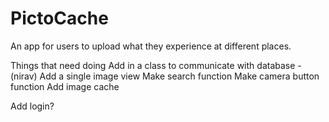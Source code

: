 PictoCache
==========

An app for users to upload what they experience at different places.


Things that need doing
Add in a class to communicate with database - (nirav)
Add a single image view
Make search function
Make camera button function
Add image cache

Add login?


